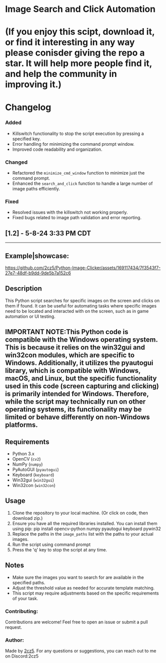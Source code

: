# Image Search and Click Automation

# (If you enjoy this scipt, download it, or find it interesting in any way please conisder giving the repo a star. It will help more people find it, and help the community in improving it.)

# Changelog

### Added
- Killswitch functionality to stop the script execution by pressing a specified key.
- Error handling for minimizing the command prompt window.
- Improved code readability and organization.

### Changed
- Refactored the `minimize_cmd_window` function to minimize just the command prompt.
- Enhanced the `search_and_click` function to handle a large number of image paths efficiently.

### Fixed
- Resolved issues with the killswitch not working properly.
- Fixed bugs related to image path validation and error reporting.

## [1.2] - 5-8-24 3:33 PM CDT
-------------------------------------------------------------------------

## Example|showcase: 

https://github.com/2cz5/Python-Image-Clicker/assets/169117434/7f3543f7-27e7-48df-b9dd-9de5b7a152c6



## Description
This Python script searches for specific images on the screen and clicks on them if found. It can be useful for automating tasks where specific images need to be located and interacted with on the screen, such as in game automation or UI testing.

## IMPORTANT NOTE:This Python code is compatible with the Windows operating system. This is because it relies on the win32gui and win32con modules, which are specific to Windows. Additionally, it utilizes the pyautogui library, which is compatible with Windows, macOS, and Linux, but the specific functionality used in this code (screen capturing and clicking) is primarily intended for Windows. Therefore, while the script may technically run on other operating systems, its functionality may be limited or behave differently on non-Windows platforms.

## Requirements
- Python 3.x
- OpenCV (`cv2`)
- NumPy (`numpy`)
- PyAutoGUI (`pyautogui`)
- Keyboard (`keyboard`)
- Win32gui (`win32gui`)
- Win32con (`win32con`)

## Usage
1. Clone the repository to your local machine. (Or click on code, then download zip.)
2. Ensure you have all the required libraries installed. You can install them using pip: pip install opencv-python numpy pyautogui keyboard pywin32
3. Replace the paths in the `image_paths` list with the paths to your actual images.
4. Run the script using command prompt
5. Press the 'q' key to stop the script at any time.

## Notes
- Make sure the images you want to search for are available in the specified paths.
- Adjust the threshold value as needed for accurate template matching.
- This script may require adjustments based on the specific requirements of your task.

### Contributing:
Contributions are welcome! Feel free to open an issue or submit a pull request.

### Author:
Made by [2cz5](https://github.com/2cz5). For any questions or suggestions, you can reach out to me on Discord:2cz5


